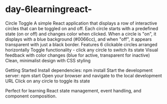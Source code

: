 # day-6learningreact-
Circle Toggle
A simple React application that displays a row of interactive circles that can be toggled on and off. Each circle starts with a predefined state (on or off) and changes color when clicked. When a circle is "on", it displays with a blue background (#0066cc), and when "off", it appears transparent with just a black border.
Features
6 clickable circles arranged horizontally
Toggle functionality - click any circle to switch its state
Visual feedback with color changes (blue for active, transparent for inactive)
Clean, minimalist design with CSS styling

Getting Started
Install dependencies: npm install
Start the development server: npm start
Open your browser and navigate to the local development URL
Click on any circle to toggle its state

Perfect for learning React state management, event handling, and component composition.
